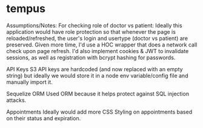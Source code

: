 # tempus

Assumptions/Notes:
For checking role of doctor vs patient:
Ideally this application would have role protection so that whenever the page is reloaded/refreshed, the user's login and usertype (doctor vs patient) are preserved. Given more time, I'd use a HOC wrapper that does a network call check upon page refresh. I'd also implement cookies & JWT to invalidate sessions, as well as registration with bcrypt hashing for passwords. 

API Keys 
S3 API keys are hardcoded (and now replaced with an empty string) but ideally we would store it in a node env variable/config file and manually import it. 

Sequelize ORM
Used ORM because it helps protect against SQL injection attacks.

Appointments
Ideally would add more CSS Styling on appointments based on their status and expiration. 
